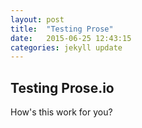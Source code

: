 ```yaml
---
layout: post
title:  "Testing Prose"
date:   2015-06-25 12:43:15
categories: jekyll update
---
```



## Testing Prose.io

How's this work for you?
